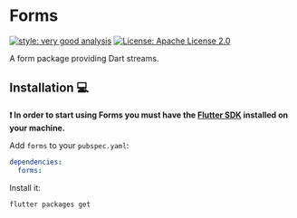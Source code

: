 # Forms

[![style: very good analysis][very_good_analysis_badge]][very_good_analysis_link]
[![License: Apache License 2.0][license_badge]][license_link]

A form package providing Dart streams.

## Installation 💻

**❗ In order to start using Forms you must have the [Flutter SDK][flutter_install_link] installed on your machine.**

Add `forms` to your `pubspec.yaml`:

```yaml
dependencies:
  forms:
```

Install it:

```sh
flutter packages get
```

[flutter_install_link]: https://docs.flutter.dev/get-started/install
[license_badge]: https://img.shields.io/badge/license-Apache%20License%202.0-blue.svg
[license_link]: https://www.tldrlegal.com/license/apache-license-2-0-apache-2-0
[very_good_analysis_badge]: https://img.shields.io/badge/style-very_good_analysis-B22C89.svg
[very_good_analysis_link]: https://pub.dev/packages/very_good_analysis
